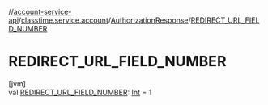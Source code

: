 //[account-service-api](../../../index.md)/[classtime.service.account](../index.md)/[AuthorizationResponse](index.md)/[REDIRECT_URL_FIELD_NUMBER](-r-e-d-i-r-e-c-t_-u-r-l_-f-i-e-l-d_-n-u-m-b-e-r.md)

# REDIRECT_URL_FIELD_NUMBER

[jvm]\
val [REDIRECT_URL_FIELD_NUMBER](-r-e-d-i-r-e-c-t_-u-r-l_-f-i-e-l-d_-n-u-m-b-e-r.md): [Int](https://kotlinlang.org/api/latest/jvm/stdlib/kotlin/-int/index.html) = 1
